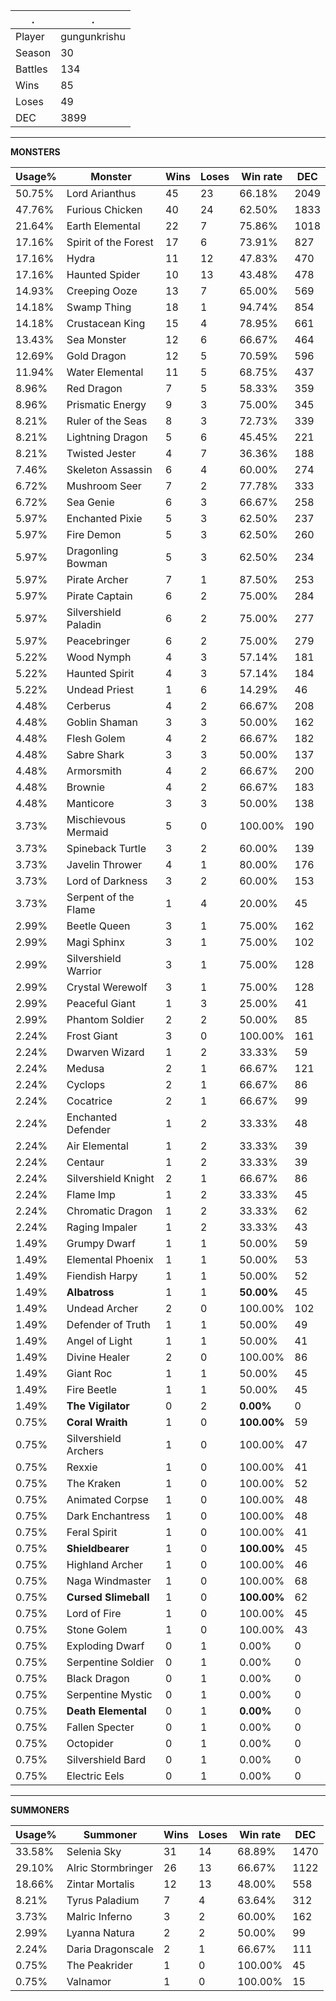 .|.
|-|-
Player|gungunkrishu
Season|30
Battles|134
Wins|85
Loses|49
DEC|3899

---
**MONSTERS**

Usage%|Monster|Wins|Loses|Win rate|DEC|
-|-|-|-|-|-|
50.75%|Lord Arianthus|45|23|66.18%|2049|
47.76%|Furious Chicken|40|24|62.50%|1833|
21.64%|Earth Elemental|22|7|75.86%|1018|
17.16%|Spirit of the Forest|17|6|73.91%|827|
17.16%|Hydra|11|12|47.83%|470|
17.16%|Haunted Spider|10|13|43.48%|478|
14.93%|Creeping Ooze|13|7|65.00%|569|
14.18%|Swamp Thing|18|1|94.74%|854|
14.18%|Crustacean King|15|4|78.95%|661|
13.43%|Sea Monster|12|6|66.67%|464|
12.69%|Gold Dragon|12|5|70.59%|596|
11.94%|Water Elemental|11|5|68.75%|437|
8.96%|Red Dragon|7|5|58.33%|359|
8.96%|Prismatic Energy|9|3|75.00%|345|
8.21%|Ruler of the Seas|8|3|72.73%|339|
8.21%|Lightning Dragon|5|6|45.45%|221|
8.21%|Twisted Jester|4|7|36.36%|188|
7.46%|Skeleton Assassin|6|4|60.00%|274|
6.72%|Mushroom Seer|7|2|77.78%|333|
6.72%|Sea Genie|6|3|66.67%|258|
5.97%|Enchanted Pixie|5|3|62.50%|237|
5.97%|Fire Demon|5|3|62.50%|260|
5.97%|Dragonling Bowman|5|3|62.50%|234|
5.97%|Pirate Archer|7|1|87.50%|253|
5.97%|Pirate Captain|6|2|75.00%|284|
5.97%|Silvershield Paladin|6|2|75.00%|277|
5.97%|Peacebringer|6|2|75.00%|279|
5.22%|Wood Nymph|4|3|57.14%|181|
5.22%|Haunted Spirit|4|3|57.14%|184|
5.22%|Undead Priest|1|6|14.29%|46|
4.48%|Cerberus|4|2|66.67%|208|
4.48%|Goblin Shaman|3|3|50.00%|162|
4.48%|Flesh Golem|4|2|66.67%|182|
4.48%|Sabre Shark|3|3|50.00%|137|
4.48%|Armorsmith|4|2|66.67%|200|
4.48%|Brownie|4|2|66.67%|183|
4.48%|Manticore|3|3|50.00%|138|
3.73%|Mischievous Mermaid|5|0|100.00%|190|
3.73%|Spineback Turtle|3|2|60.00%|139|
3.73%|Javelin Thrower|4|1|80.00%|176|
3.73%|Lord of Darkness|3|2|60.00%|153|
3.73%|Serpent of the Flame|1|4|20.00%|45|
2.99%|Beetle Queen|3|1|75.00%|162|
2.99%|Magi Sphinx|3|1|75.00%|102|
2.99%|Silvershield Warrior|3|1|75.00%|128|
2.99%|Crystal Werewolf|3|1|75.00%|128|
2.99%|Peaceful Giant|1|3|25.00%|41|
2.99%|Phantom Soldier|2|2|50.00%|85|
2.24%|Frost Giant|3|0|100.00%|161|
2.24%|Dwarven Wizard|1|2|33.33%|59|
2.24%|Medusa|2|1|66.67%|121|
2.24%|Cyclops|2|1|66.67%|86|
2.24%|Cocatrice|2|1|66.67%|99|
2.24%|Enchanted Defender|1|2|33.33%|48|
2.24%|Air Elemental|1|2|33.33%|39|
2.24%|Centaur|1|2|33.33%|39|
2.24%|Silvershield Knight|2|1|66.67%|86|
2.24%|Flame Imp|1|2|33.33%|45|
2.24%|Chromatic Dragon|1|2|33.33%|62|
2.24%|Raging Impaler|1|2|33.33%|43|
1.49%|Grumpy Dwarf|1|1|50.00%|59|
1.49%|Elemental Phoenix|1|1|50.00%|53|
1.49%|Fiendish Harpy|1|1|50.00%|52|
1.49%|**Albatross**|1|1|**50.00%**|45|
1.49%|Undead Archer|2|0|100.00%|102|
1.49%|Defender of Truth|1|1|50.00%|49|
1.49%|Angel of Light|1|1|50.00%|41|
1.49%|Divine Healer|2|0|100.00%|86|
1.49%|Giant Roc|1|1|50.00%|45|
1.49%|Fire Beetle|1|1|50.00%|45|
1.49%|**The Vigilator**|0|2|**0.00%**|0|
0.75%|**Coral Wraith**|1|0|**100.00%**|59|
0.75%|Silvershield Archers|1|0|100.00%|47|
0.75%|Rexxie|1|0|100.00%|41|
0.75%|The Kraken|1|0|100.00%|52|
0.75%|Animated Corpse|1|0|100.00%|48|
0.75%|Dark Enchantress|1|0|100.00%|48|
0.75%|Feral Spirit|1|0|100.00%|41|
0.75%|**Shieldbearer**|1|0|**100.00%**|45|
0.75%|Highland Archer|1|0|100.00%|46|
0.75%|Naga Windmaster|1|0|100.00%|68|
0.75%|**Cursed Slimeball**|1|0|**100.00%**|62|
0.75%|Lord of Fire|1|0|100.00%|45|
0.75%|Stone Golem|1|0|100.00%|43|
0.75%|Exploding Dwarf|0|1|0.00%|0|
0.75%|Serpentine Soldier|0|1|0.00%|0|
0.75%|Black Dragon|0|1|0.00%|0|
0.75%|Serpentine Mystic|0|1|0.00%|0|
0.75%|**Death Elemental**|0|1|**0.00%**|0|
0.75%|Fallen Specter|0|1|0.00%|0|
0.75%|Octopider|0|1|0.00%|0|
0.75%|Silvershield Bard|0|1|0.00%|0|
0.75%|Electric Eels|0|1|0.00%|0|

---
**SUMMONERS**

Usage%|Summoner|Wins|Loses|Win rate|DEC|
-|-|-|-|-|-|
33.58%|Selenia Sky|31|14|68.89%|1470|
29.10%|Alric Stormbringer|26|13|66.67%|1122|
18.66%|Zintar Mortalis|12|13|48.00%|558|
8.21%|Tyrus Paladium|7|4|63.64%|312|
3.73%|Malric Inferno|3|2|60.00%|162|
2.99%|Lyanna Natura|2|2|50.00%|99|
2.24%|Daria Dragonscale|2|1|66.67%|111|
0.75%|The Peakrider|1|0|100.00%|45|
0.75%|Valnamor|1|0|100.00%|15|
